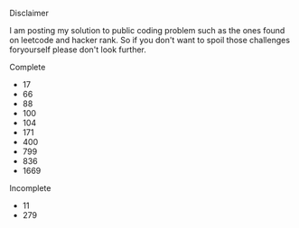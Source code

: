 Disclaimer

I am posting my solution to public coding problem such as the ones found on leetcode and hacker rank. So if you don't want to spoil those challenges foryourself please don't look further.

Complete
- 17
- 66
- 88
- 100
- 104
- 171
- 400
- 799
- 836
- 1669

Incomplete
- 11
- 279
